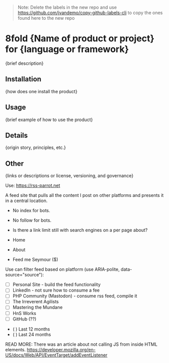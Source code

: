> Note: Delete the labels in the new repo and use https://github.com/jvandemo/copy-github-labels-cli to copy the ones found here to the new repo

# 8fold {Name of product or project} for {language or framework}

{brief description}

## Installation

{how does one install the product}

## Usage

{brief example of how to use the product}

## Details

{origin story, principles, etc.}

## Other

{links or descriptions or license, versioning, and governance}

Use: https://rss-parrot.net

A feed site that pulls all the content I post on other platforms and presents it in a central location.

- No index for bots.
- No follow for bots.
- Is there a link limit still with search engines on a per page about?

- Home
- About
- Feed me Seymour ($)

Use can filter feed based on platform (use ARIA-polite, data-source="source"):

- [ ] Personal Site - build the feed functionality
- [ ] LinkedIn - not sure how to consume a fee
- [ ] PHP Community (Mastodon) - consume rss feed, compile it
- [ ] The Irreverent Agilists
- [ ] Mastering the Mundane
- [ ] HnS Works
- [ ] GitHub (??)

- ( ) Last 12 months
- ( ) Last 24 months

READ MORE: There was an article about not calling JS from inside HTML elements. https://developer.mozilla.org/en-US/docs/Web/API/EventTarget/addEventListener